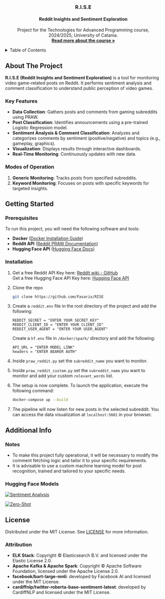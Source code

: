 <a id="readme-top"></a>

<!-- PROJECT LOGO -->
<br />
<div align="center">
  <h3 align="center">R.I.S.E</h3>
  <h4 align="center">Reddit Insights and Sentiment Exploration</h3>

  <p align="center">
    Project for the Technologies for Advanced Programming course, 2024/2025, University of Catania.
    <br />
    <a href="https://web.dmi.unict.it/corsi/l-31/insegnamenti?seuid=B9ADB77F-582D-4956-A0DB-E0BB572ACD69"><strong>Read more about the course »</strong></a>
    <br />
  </p>
</div>

<!-- TABLE OF CONTENTS -->
<details>
  <summary>Table of Contents</summary>
  <ol>
    <li>
      <a href="#about-the-project">About The Project</a>
      <ul>        
        <li><a href="#key-features">Key Features</a></li>
        <li><a href="#modes-of-operation">Modes of operation</a></li>
      </ul>
    </li>
    <li>
      <a href="#getting-started">Getting Started</a>
      <ul>
        <li><a href="#prerequisites">Prerequisites</a></li>
        <li><a href="#installation">Installation</a></li>
      </ul>
    </li>
    <li><a href="#additional-info">Additional Info</a>
      <ul>
        <li><a href="#notes">Notes</a></li>
        <li><a href="#hugging-face-models">Hugging Face Models</a></li>
      </ul>
    </li>
    <li><a href="#license">License</a>
      <ul>
        <li><a href="#attribution">Attribution</a></li>
      </ul>
    </li>
  </ol>
</details>



<!-- ABOUT THE PROJECT -->
## About The Project

**R.I.S.E (Reddit Insights and Sentiment Exploration)** is a tool for monitoring video game-related posts on Reddit. It performs sentiment analysis and comment classification to understand public perception of video games.

### Key Features

- **Data Collection**: Gathers posts and comments from gaming subreddits using PRAW.  
- **Post Classification**: Identifies announcements using a pre-trained Logistic Regression model.  
- **Sentiment Analysis & Comment Classification**: Analyzes and categorizes comments by sentiment (positive/negative) and topics (e.g., gameplay, graphics).  
- **Visualization**: Displays results through interactive dashboards.  
- **Real-Time Monitoring**: Continuously updates with new data.  

### Modes of Operation

1. **Generic Monitoring**: Tracks posts from specified subreddits.  
2. **Keyword Monitoring**: Focuses on posts with specific keywords for targeted insights.  

<!-- GETTING STARTED -->
## Getting Started

### Prerequisites

To run this project, you will need the following software and tools:

* **Docker** ([Docker Installation Guide](https://docs.docker.com/get-docker/))
* **Reddit API** ([Reddit PRAW Documentation](https://praw.readthedocs.io/en/stable/))
* **Hugging Face API** ([Hugging Face Docs](https://huggingface.co/docs/api-inference/getting-started))

### Installation

1. Get a free Reddit API Key here: [Reddit wiki - GitHub](https://github.com/reddit-archive/reddit/wiki/OAuth2-Quick-Start-Example#first-steps) <br>
   Get a free Hugging Face API Key here: [Hugging Face API](https://huggingface.co/docs/hub/en/security-tokens)
2. Clone the repo
   ```sh
   git clone https://github.com/Fasarix/RISE
   ```
3. Create a `reddit.env` file in the root directory of the project and add the following:
   ```env
   REDDIT_SECRET = "ENTER YOUR SECRET_KEY"
   REDDIT_CLIENT_ID = "ENTER YOUR CLIENT_ID"
   REDDIT_USER_AGENT = "ENTER YOUR USER_AGENT"
   ```

   Create a `hf.env` file in `/docker/spark/` directory and add the following:
   ```env
   API_URL = "ENTER MODEL LINK"
   headers = "ENTER BEARER AUTH"
   ```
4. Inside `praw_reddit.py` set the `subreddit_name` you want to monitor.
5. Inside `praw_reddit_custom.py` set the `subreddit_name` you want to monitor and add your custom `relevant_words` list.
6. The setup is now complete. To launch the application, execute the following command:
    ```sh
    docker-compose up --build
    ```
7. The pipeline will now listen for new posts in the selected subreddit. You can access the data visualization at `localhost:5601` in your browser.
   
## Additional Info
### Notes
  - To make this project fully operational, it will be necessary to modify the comment fetching logic and tailor it to your specific requirements.
  - It is advisable to use a custom machine learning model for post recognition, trained and tailored to your specific needs.

### Hugging Face Models
[![Sentiment Analysis](https://img.shields.io/badge/Hugging_Face%20%28Sentiment_Analysis%29-cardiffnlp/twitter--roberta--base--sentiment--latest-%234F88FF?style=for-the-badge&logo=huggingface&logoColor=white)](https://huggingface.co/cardiffnlp/twitter-roberta-base-sentiment-latest)

[![Zero-Shot](https://img.shields.io/badge/Hugging_Face%20%28Zero_Shot_Classification%29-facebook/bart--large--mnli-%234F88FF?style=for-the-badge&logo=huggingface&logoColor=white)](https://huggingface.co/facebook/bart-large-mnli)

<!-- LICENSE -->
## License
Distributed under the MIT License. See [LICENSE](LICENSE) for more information.

### Attribution

- **ELK Stack**: Copyright © Elasticsearch B.V. and licensed under the Elastic License 2.0. 
- **Apache Kafka & Apache Spark**: Copyright © Apache Software Foundation, licensed under the Apache License 2.0.
- **facebook/bart-large-mnli**: developed by Facebook AI and licensed under the MIT License.
- **cardiffnlp/twitter-roberta-base-sentiment-latest**: developed by CardiffNLP and licensed under the MIT License.

